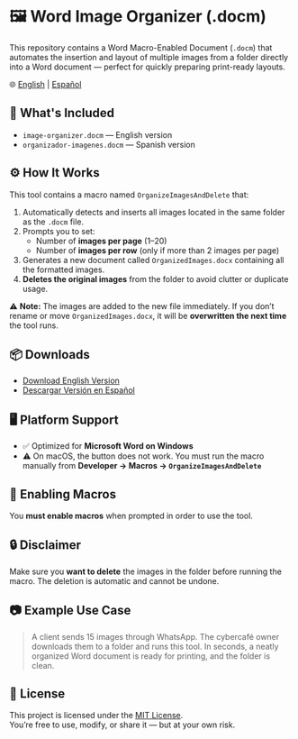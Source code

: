# 🖼️ Word Image Organizer (.docm)

This repository contains a Word Macro-Enabled Document (`.docm`) that automates the insertion and layout of multiple images from a folder directly into a Word document — perfect for quickly preparing print-ready layouts.

🌐 [English](#readme) | [Español](https://github.com/manuelnajera/image-organizer-word/blob/main/README-es.md#readme)

## 📂 What's Included

- `image-organizer.docm` — English version
- `organizador-imagenes.docm` — Spanish version

## ⚙️ How It Works

This tool contains a macro named `OrganizeImagesAndDelete` that:

1. Automatically detects and inserts all images located in the same folder as the `.docm` file.
2. Prompts you to set:
   - Number of **images per page** (1–20)
   - Number of **images per row** (only if more than 2 images per page)
3. Generates a new document called `OrganizedImages.docx` containing all the formatted images.
4. **Deletes the original images** from the folder to avoid clutter or duplicate usage.

⚠️ **Note:** The images are added to the new file immediately. If you don’t rename or move `OrganizedImages.docx`, it will be **overwritten the next time** the tool runs.

## 📦 Downloads

- [Download English Version](https://github.com/manuelnajera/image-organizer-word/releases/image-organizer-v1.0.0.docm)
- [Descargar Versión en Español](https://github.com/manuelnajera/image-organizer-word/releases/organizar-imagenes-v1.0.0.docm)

## 🖥️ Platform Support

- ✅ Optimized for **Microsoft Word on Windows**
- ⚠️ On macOS, the button does not work. You must run the macro manually from **Developer → Macros → `OrganizeImagesAndDelete`**

## 🧩 Enabling Macros

You **must enable macros** when prompted in order to use the tool.

## 🔒 Disclaimer

Make sure you **want to delete** the images in the folder before running the macro. The deletion is automatic and cannot be undone.

## 📷 Example Use Case

> A client sends 15 images through WhatsApp. The cybercafé owner downloads them to a folder and runs this tool. In seconds, a neatly organized Word document is ready for printing, and the folder is clean.

## 🔐 License

This project is licensed under the [MIT License](LICENSE).  
You’re free to use, modify, or share it — but at your own risk.